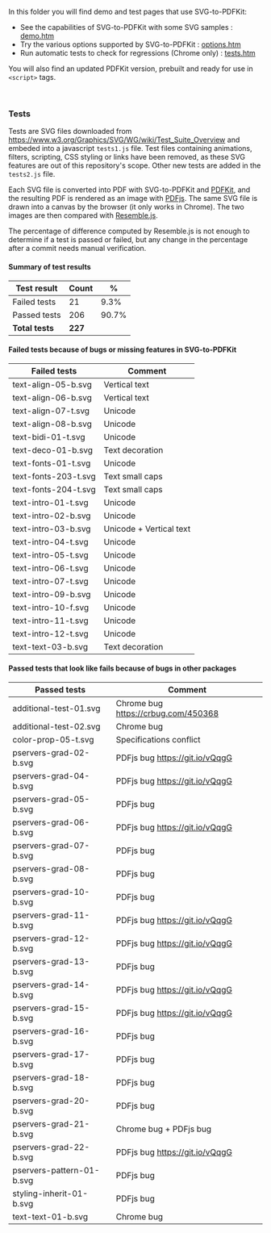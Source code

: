 In this folder you will find demo and test pages that use SVG-to-PDFKit:
&nbsp; &nbsp; 

- See the capabilities of SVG-to-PDFKit with some SVG samples : 
<a href="https://alafr.github.io/SVG-to-PDFKit/examples/demo.htm" target="_blank">demo.htm</a>
- Try the various options supported by SVG-to-PDFKit : 
<a href="https://alafr.github.io/SVG-to-PDFKit/examples/options.htm" target="_blank">options.htm</a>
- Run automatic tests to check for regressions (Chrome only) : 
<a href="https://alafr.github.io/SVG-to-PDFKit/examples/tests.htm" target="_blank">tests.htm</a>

You will also find an updated PDFKit version, prebuilt and ready for use in `<script>` tags.

&nbsp; &nbsp;

### Tests
Tests are SVG files downloaded from https://www.w3.org/Graphics/SVG/WG/wiki/Test_Suite_Overview and embeded into a javascript `tests1.js` file. Test files containing animations, filters, scripting, CSS styling or links have been removed, as these SVG features are out of this repository's scope. Other new tests are added in the `tests2.js` file.

Each SVG file is converted into PDF with SVG-to-PDFKit and <a href="https://github.com/devongovett/pdfkit">PDFKit</a>, and the resulting PDF is rendered as an image with <a href="https://github.com/mozilla/pdf.js/">PDFjs</a>. The same SVG file is drawn into a canvas by the browser (it only works in Chrome). The two images are then compared with <a href="https://github.com/Huddle/Resemble.js/">Resemble.js</a>.

The percentage of difference computed by Resemble.js is not enough to determine if a test is passed or failed, but any change in the percentage after a commit needs manual verification.

#### Summary of test results

|	Test result	|	Count	| % |
|	---	|	---	|	---	|
|	Failed tests	| 21 | 9.3% |
| Passed tests | 206 | 90.7% |
| **Total tests** | **227** |  |

#### Failed tests because of bugs or missing features in SVG-to-PDFKit

|	Failed tests	|	Comment	|
|	---	|	---	|
|	text-align-05-b.svg	|	Vertical text	|
|	text-align-06-b.svg	|	Vertical text	|
|	text-align-07-t.svg	|	Unicode	|
|	text-align-08-b.svg	|	Unicode	|
|	text-bidi-01-t.svg	|	Unicode	|
|	text-deco-01-b.svg	|	Text decoration	|
|	text-fonts-01-t.svg	|	Unicode	|
|	text-fonts-203-t.svg	|	Text small caps	|
|	text-fonts-204-t.svg	|	Text small caps	|
|	text-intro-01-t.svg	|	Unicode	|
|	text-intro-02-b.svg	|	Unicode	|
|	text-intro-03-b.svg	|	Unicode + Vertical text	|
|	text-intro-04-t.svg	|	Unicode	|
|	text-intro-05-t.svg	|	Unicode	|
|	text-intro-06-t.svg	|	Unicode	|
|	text-intro-07-t.svg	|	Unicode	|
|	text-intro-09-b.svg	|	Unicode	|
|	text-intro-10-f.svg	|	Unicode	|
|	text-intro-11-t.svg	|	Unicode	|
|	text-intro-12-t.svg	|	Unicode	|
|	text-text-03-b.svg	|	Text decoration	|

#### Passed tests that look like fails because of bugs in other packages

|	Passed tests	|	Comment	|
|	---	|	---	|
| additional-test-01.svg	| Chrome bug https://crbug.com/450368	|
| additional-test-02.svg	| Chrome bug	|
|	color-prop-05-t.svg	|	Specifications conflict	|
|	pservers-grad-02-b.svg	|	PDFjs bug https://git.io/vQqgG	|
|	pservers-grad-04-b.svg	|	PDFjs bug https://git.io/vQqgG	|
|	pservers-grad-05-b.svg	|	PDFjs bug	|
|	pservers-grad-06-b.svg	|	PDFjs bug https://git.io/vQqgG	|
|	pservers-grad-07-b.svg	|	PDFjs bug	|
|	pservers-grad-08-b.svg	|	PDFjs bug	|
|	pservers-grad-10-b.svg	|	PDFjs bug	|
|	pservers-grad-11-b.svg	|	PDFjs bug https://git.io/vQqgG	|
|	pservers-grad-12-b.svg	|	PDFjs bug https://git.io/vQqgG	|
|	pservers-grad-13-b.svg	|	PDFjs bug	|
|	pservers-grad-14-b.svg	|	PDFjs bug https://git.io/vQqgG	|
|	pservers-grad-15-b.svg	|	PDFjs bug https://git.io/vQqgG	|
|	pservers-grad-16-b.svg	|	PDFjs bug	|
|	pservers-grad-17-b.svg	|	PDFjs bug	|
|	pservers-grad-18-b.svg	|	PDFjs bug	|
|	pservers-grad-20-b.svg	|	PDFjs bug	|
|	pservers-grad-21-b.svg	|	Chrome bug + PDFjs bug	|
|	pservers-grad-22-b.svg	|	PDFjs bug https://git.io/vQqgG	|
|	pservers-pattern-01-b.svg	|	PDFjs bug	|
|	styling-inherit-01-b.svg	|	PDFjs bug	|
|	text-text-01-b.svg	|	Chrome bug	|
